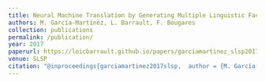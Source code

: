 ```yaml
---
title: Neural Machine Translation by Generating Multiple Linguistic Factors
authors: M. García-Martínez, L. Barrault, F. Bougares
collection: publications
permalink: /publication/
year: 2017
paperurl: https://loicbarrault.github.io/papers/garciamartinez_slsp2017.pdf
venue: SLSP
citation: "@inproceedings{garciamartinez2017slsp,  author = {M. García-Martínez, L. Barrault, F. Bougares},  booktitle = {SLSP},  category = {ACTI},  project = {M2CR},  title = {Neural Machine Translation by Generating Multiple Linguistic Factors},  url = {https://loicbarrault.github.io/papers/garciamartinez_slsp2017.pdf},  year = {2017} }  "
---
```

